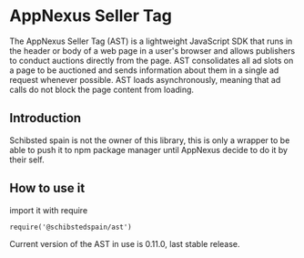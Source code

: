 # AppNexus Seller Tag
The AppNexus Seller Tag (AST) is a lightweight JavaScript SDK that runs in the header or body of a web page in a user's browser 
and allows publishers to conduct auctions directly from the page. AST consolidates all ad slots on a page to be auctioned and 
sends information about them in a single ad request whenever possible. AST loads asynchronously, meaning that ad calls do not 
block the page content from loading.

## Introduction

Schibsted spain is not the owner of this library, this is only a wrapper to be able to push it to npm package manager until 
AppNexus decide to do it by their self.

## How to use it

import it with require 

```
require('@schibstedspain/ast')
```

Current version of the AST in use is 0.11.0, last stable release.